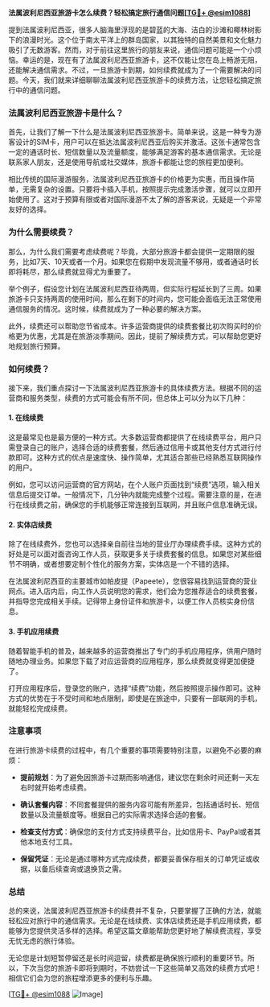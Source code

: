 **法属波利尼西亚旅游卡怎么续费？轻松搞定旅行通信问题[[TG💪+ @esim1088](https://t.me/s/esim1088)]**

提到法属波利尼西亚，很多人脑海里浮现的是碧蓝的大海、洁白的沙滩和椰林树影下的浪漫时光。这个位于南太平洋上的群岛国家，以其独特的自然美景和文化魅力吸引了无数游客。然而，对于前往这里旅行的朋友来说，通信问题可能是一个小烦恼。幸运的是，现在有了法属波利尼西亚旅游卡，这不仅能让您在岛上畅游无阻，还能解决通信需求。不过，一旦旅游卡到期，如何续费就成为了一个需要解决的问题。今天，我们就来详细聊聊法属波利尼西亚旅游卡的续费方法，让您轻松搞定旅行中的通信问题。

### 法属波利尼西亚旅游卡是什么？

首先，让我们了解一下什么是法属波利尼西亚旅游卡。简单来说，这是一种专为游客设计的SIM卡，用户可以在抵达法属波利尼西亚后购买并激活。这张卡通常包含一定的通话时长、短信数量以及流量额度，能够满足游客的基本通信需求。无论是联系家人朋友，还是使用导航或社交媒体，旅游卡都能让您的旅程更加便利。

相比传统的国际漫游服务，法属波利尼西亚旅游卡的价格更为实惠，而且操作简单，无需复杂的设置。只要将卡插入手机，按照提示完成激活步骤，就可以立即开始使用了。这对于预算有限或者对国际漫游不太了解的游客来说，无疑是一个非常友好的选择。

### 为什么需要续费？

那么，为什么我们需要考虑续费呢？毕竟，大部分旅游卡都会提供一定期限的服务，比如7天、10天或者一个月。如果您在假期中发现流量不够用，或者通话时长即将耗尽，那么续费就显得尤为重要了。

举个例子，假设您计划在法属波利尼西亚待两周，但实际行程延长到了三周。如果旅游卡只支持两周的使用时间，那么在剩下的时间内，您可能会面临无法正常使用通信服务的情况。这时候，续费就成为了一种必要的解决方案。

此外，续费还可以帮助您节省成本。许多运营商提供的续费套餐比初次购买时的价格更为优惠，尤其是在旅游淡季期间。因此，提前了解续费方式，可以帮助您更好地规划旅行预算。

### 如何续费？

接下来，我们重点探讨一下法属波利尼西亚旅游卡的具体续费方法。根据不同的运营商和服务类型，续费的方式可能会有所不同，但总体上可以分为以下几种：

#### 1. 在线续费

这是最常见也是最方便的一种方式。大多数运营商都提供了在线续费平台，用户只需登录自己的账户，选择合适的续费套餐，然后通过信用卡或其他支付方式进行付款即可。这种方式的优点是速度快、操作简单，尤其适合那些已经熟悉互联网操作的用户。

例如，您可以访问运营商的官方网站，在个人账户页面找到“续费”选项，输入相关信息后提交订单。一般情况下，几分钟内就能完成整个过程。需要注意的是，在进行在线续费之前，确保您的手机能够正常连接到互联网，并且账户信息准确无误。

#### 2. 实体店续费

除了在线续费外，您也可以选择亲自前往当地的营业厅办理续费手续。这种方式的好处是可以面对面咨询工作人员，获取更多关于续费套餐的信息。如果您对某些细节不明确，或者想要定制个性化的服务方案，实体店是一个不错的选择。

在法属波利尼西亚的主要城市如帕皮提（Papeete），您很容易找到运营商的营业网点。进入店内后，向工作人员说明您的需求，他们会为您推荐适合的续费套餐，并指导您完成相关手续。记得带上身份证件和旅游卡，以便工作人员核实身份信息。

#### 3. 手机应用续费

随着智能手机的普及，越来越多的运营商推出了专门的手机应用程序，供用户随时随地办理业务。如果您下载了对应运营商的应用程序，那么续费就变得更加便捷了。

打开应用程序后，登录您的账户，选择“续费”功能，然后按照提示操作即可。这种方式的优势在于不受时间和地点限制，即使是在旅途中，只要有一部联网的手机，就能轻松完成续费。

### 注意事项

在进行旅游卡续费的过程中，有几个重要的事项需要特别注意，以避免不必要的麻烦：

- **提前规划**：为了避免因旅游卡过期而影响通信，建议您在剩余时间还剩一天左右时就开始考虑续费。
  
- **确认套餐内容**：不同套餐提供的服务内容可能有所差异，包括通话时长、短信数量以及流量额度等。根据自己的实际需求选择合适的套餐。

- **检查支付方式**：确保您的支付方式支持续费平台，比如信用卡、PayPal或者其他本地支付工具。

- **保留凭证**：无论是通过哪种方式完成续费，都要妥善保存相关的订单凭证或收据，以备后续查询或退换货之需。

### 总结

总的来说，法属波利尼西亚旅游卡的续费并不复杂，只要掌握了正确的方法，就能轻松应对旅行中的通信需求。无论是在线续费、实体店续费还是手机应用续费，都能够为您提供灵活多样的选择。希望这篇文章能帮助您更好地了解续费流程，享受无忧无虑的旅行体验。

无论您是计划短暂停留还是长时间逗留，续费都是确保旅行顺利的重要环节。所以，下次当您的旅游卡即将到期时，不妨尝试一下这些简单又高效的续费方式吧！相信它们会为您的旅程增添更多的便利与乐趣。

[[TG💪+ @esim1088](https://t.me/s/esim1088) ![Image](https://i.postimg.cc/4NQfJmqS/Snipaste-2025-05-13-00-14-12.png)]